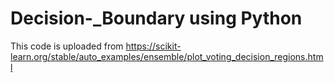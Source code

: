# Decision-_Boundary using Python 
This code is uploaded from https://scikit-learn.org/stable/auto_examples/ensemble/plot_voting_decision_regions.html
